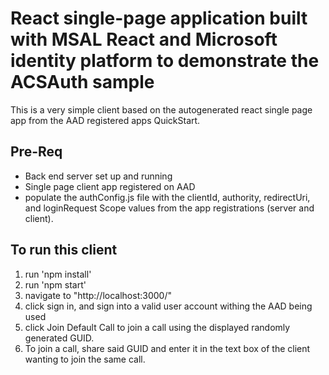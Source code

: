 # React single-page application built with MSAL React and Microsoft identity platform to demonstrate the ACSAuth sample

This is a very simple client based on the autogenerated react single page app from the AAD registered apps QuickStart.

## Pre-Req

 - Back end server set up and running 
 - Single page client app registered on AAD 
 - populate the authConfig.js file with the clientId, authority, redirectUri, and loginRequest Scope values from the app registrations (server and client).

## To run this client

1. run 'npm install'
2. run 'npm start'
3. navigate to "http://localhost:3000/"
4. click sign in, and sign into a valid user account withing the AAD being used
5. click Join Default Call to join a call using the displayed randomly generated GUID.
6. To join a call, share said GUID and enter it in the text box of the client wanting to join the same call.
